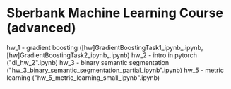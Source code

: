 # Sberbank Machine Learning Course (advanced)
hw_1 - gradient boosting ([hw]GradientBoostingTask1_ipynb_.ipynb, [hw]GradientBoostingTask2_ipynb_.ipynb)
hw_2 - intro in pytorch ("dl_hw_2".ipynb)
hw_3 - binary semantic segmentation ("hw_3_binary_semantic_segmentation_partial_ipynb".ipynb)
hw_5 - metric learning ("hw_5_metric_learning_small_ipynb".ipynb)
